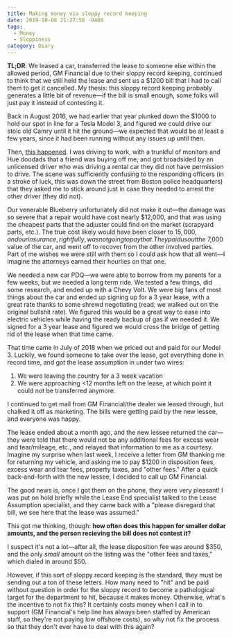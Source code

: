 ```yaml
---
title: Making money via sloppy record keeping
date: 2019-10-08 21:27:58 -0400
tags:
  - Money
  - Sloppiness
category: Diary
---
```


**TL;DR**: We leased a car, transferred the lease to someone else within the
allowed period, GM Financial due to their sloppy record keeping, continued to
think that we still held the lease and sent us a $1200 bill that I had to call
them to get it cancelled. My thesis: this sloppy record keeping probably
generates a little bit of revenue&mdash;if the bill is small enough, some folks
will just pay it instead of contesting it.

Back in August 2016, we had earlier that year plunked down the $1000 to hold our
spot in line for a Tesla Model 3, and figured we could drive our stoic old Camry
until it hit the ground&mdash;we expected that would be at least a few years,
since it had been running without any issues up until then.

Then, [this happened][camry]. I was driving to work, with a trunkful of monitors
and Hue doodads that a friend was buying off me, and got broadsided by an
unlicensed driver who was driving a rental car they did not have permission to
drive. The scene was sufficiently confusing to the responding officers (in a
stroke of luck, this was down the street from Boston police headquarters) that
they asked me to stick around just in case they needed to arrest the other
driver (they did not).

Our venerable Blueberry unfortunately did not make it out&mdash;the damage was
so severe that a repair would have cost nearly $12,000, and that was using the
cheapest parts that the adjuster could find on the market (scrapyard parts,
etc.). The true cost likely would have been closer to $15,000, and our
insurance, rightfully, was not going to pay that. They paid us out the ~$7,000
value of the car, and went off to recover from the other involved parties. Part
of me wishes we were still with them so I could ask how that all went&mdash;I
imagine the attorneys earned their hourlies on that one.

We needed a new car PDQ&mdash;we were able to borrow from my parents for a few
weeks, but we needed a long term ride. We tested a few things, did some
research, and ended up with a Chevy Volt. We were big fans of most things about
the car and ended up signing up for a 3 year lease, with a great rate thanks to
some shrewd negotiating (read: we walked out on the original bullshit rate). We
figured this would be a great way to ease into electric vehicles while having
the ready backup of gas if we needed it. We signed for a 3 year lease and
figured we would cross the bridge of getting rid of the lease when that time came.

That time came in July of 2018 when we priced out and paid for our Model 3.
Luckily, we found someone to take over the lease, got everything done in record
time, and got the lease assumption in under two wires:

1. We were leaving the country for a 3 week vacation
2. We were approaching &lt;12 months left on the lease, at which point it could
   not be transferred anymore.

I continued to get mail from GM Financial/the dealer we leased through, but
chalked it off as marketing. The bills were getting paid by the new lessee, and
everyone was happy.

The lease ended about a month ago, and the new lessee returned the
car&mdash;they were told that there would not be any additional fees for excess
wear and tear/mileage, etc., and relayed that information to me as a courtesy.
Imagine my surprise when last week, I receive a letter from GM thanking me for
returning my vehicle, and asking me to pay $1200 in disposition fees, excess
wear and tear fees, property taxes, and "other fees." After a quick
back-and-forth with the new lessee, I decided to call up GM Financial.

The good news is, once I got them on the phone, they were very pleasant! I was
put on hold briefly while the Lease End specialist talked to the Lease
Assumption specialist, and they came back with a "please disregard that bill, we
see here that the lease was assumed."

This got me thinking, though: **how often does this happen for smaller dollar
amounts, and the person recieving the bill does not contest it?**

I suspect it's not a lot&mdash;after all, the lease disposition fee was around
$350, and the only _small_ amount on the listing was the "other fees and taxes,"
which dialed in around $50.

However, if this sort of sloppy record keeping is the standard, they must be
sending out a ton of these letters. How many need to "hit" and be paid without
question in order for the sloppy record to become a pathological target for the
department to hit, because it makes money. Otherwise, what's the incentive to
not fix this? It certainly costs money when I call in to support (GM Financial's
help line has always been staffed by American staff, so they're not paying low
offshore costs), so why not fix the process so that they don't ever have to deal
with this again?

[camry]: /assets/images/camry_broadside.jpg
